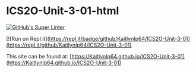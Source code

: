 # ICS2O-Unit-3-01-html

[![GitHub's Super Linter](https://github.com/KaitlynIp64/ICS2O-Unit-3-01/workflows/GitHub's%20Super%20Linter/badge.svg)](https://github.com/KaitlynIp64/ICS2O-Unit-3-01/actions)

[![Run on Repl.it](https://repl.it/badge/github/KaitlynIp64/ICS2O-Unit-3-01](https://repl.it/github/KaitlynIp64/ICS2O-Unit-3-01)

This site can be found at: [https://KaitlynIp64.github.io/ICS2O-Unit-3-01](https://KaitlynIp64.github.io/ICS2O-Unit-3-01)

